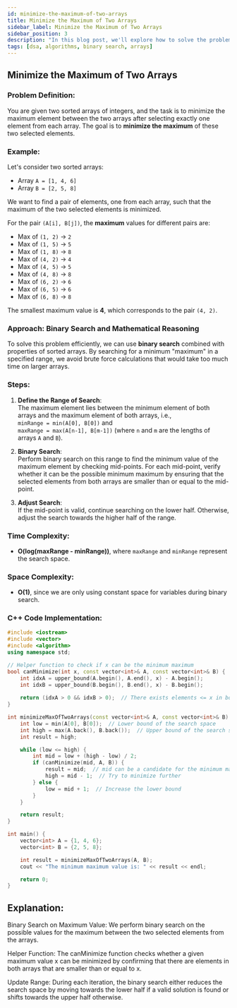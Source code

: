 ```yaml
---
id: minimize-the-maximum-of-two-arrays
title: Minimize the Maximum of Two Arrays
sidebar_label: Minimize the Maximum of Two Arrays
sidebar_position: 3
description: "In this blog post, we'll explore how to solve the problem of minimizing the maximum value between two arrays using binary search and mathematical reasoning."
tags: [dsa, algorithms, binary search, arrays]
---
```


## Minimize the Maximum of Two Arrays

### Problem Definition:

You are given two sorted arrays of integers, and the task is to minimize the maximum element between the two arrays after selecting exactly one element from each array. The goal is to **minimize the maximum** of these two selected elements.

### Example:

Let's consider two sorted arrays:

- Array `A = [1, 4, 6]`
- Array `B = [2, 5, 8]`

We want to find a pair of elements, one from each array, such that the maximum of the two selected elements is minimized.  

For the pair `(A[i], B[j])`, the **maximum** values for different pairs are:

- Max of `(1, 2)` → `2`
- Max of `(1, 5)` → `5`
- Max of `(1, 8)` → `8`
- Max of `(4, 2)` → `4`
- Max of `(4, 5)` → `5`
- Max of `(4, 8)` → `8`
- Max of `(6, 2)` → `6`
- Max of `(6, 5)` → `6`
- Max of `(6, 8)` → `8`

The smallest maximum value is **4**, which corresponds to the pair `(4, 2)`.

### Approach: Binary Search and Mathematical Reasoning

To solve this problem efficiently, we can use **binary search** combined with properties of sorted arrays. By searching for a minimum "maximum" in a specified range, we avoid brute force calculations that would take too much time on larger arrays.

### Steps:

1. **Define the Range of Search**:  
   The maximum element lies between the minimum element of both arrays and the maximum element of both arrays, i.e.,  
   `minRange = min(A[0], B[0])` and  
   `maxRange = max(A[n-1], B[m-1])` (where `n` and `m` are the lengths of arrays `A` and `B`).

2. **Binary Search**:  
   Perform binary search on this range to find the minimum value of the maximum element by checking mid-points. For each mid-point, verify whether it can be the possible minimum maximum by ensuring that the selected elements from both arrays are smaller than or equal to the mid-point.

3. **Adjust Search**:  
   If the mid-point is valid, continue searching on the lower half. Otherwise, adjust the search towards the higher half of the range.

### Time Complexity:
- **O(log(maxRange - minRange))**, where `maxRange` and `minRange` represent the search space.
  
### Space Complexity:
- **O(1)**, since we are only using constant space for variables during binary search.

### C++ Code Implementation:

```cpp
#include <iostream>
#include <vector>
#include <algorithm>
using namespace std;

// Helper function to check if x can be the minimum maximum
bool canMinimize(int x, const vector<int>& A, const vector<int>& B) {
    int idxA = upper_bound(A.begin(), A.end(), x) - A.begin();
    int idxB = upper_bound(B.begin(), B.end(), x) - B.begin();
    
    return (idxA > 0 && idxB > 0);  // There exists elements <= x in both arrays
}

int minimizeMaxOfTwoArrays(const vector<int>& A, const vector<int>& B) {
    int low = min(A[0], B[0]);  // Lower bound of the search space
    int high = max(A.back(), B.back());  // Upper bound of the search space
    int result = high;

    while (low <= high) {
        int mid = low + (high - low) / 2;
        if (canMinimize(mid, A, B)) {
            result = mid;  // mid can be a candidate for the minimum maximum
            high = mid - 1;  // Try to minimize further
        } else {
            low = mid + 1;  // Increase the lower bound
        }
    }

    return result;
}

int main() {
    vector<int> A = {1, 4, 6};
    vector<int> B = {2, 5, 8};

    int result = minimizeMaxOfTwoArrays(A, B);
    cout << "The minimum maximum value is: " << result << endl;

    return 0;
}
```
## Explanation:
Binary Search on Maximum Value:
We perform binary search on the possible values for the maximum between the two selected elements from the arrays.

Helper Function:
The canMinimize function checks whether a given maximum value x can be minimized by confirming that there are elements in both arrays that are smaller than or equal to x.

Update Range:
During each iteration, the binary search either reduces the search space by moving towards the lower half if a valid solution is found or shifts towards the upper half otherwise.